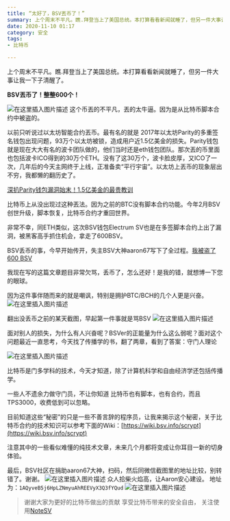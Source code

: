 ```yaml
---
title: “太好了，BSV丟币了！”
summary: 上个周末不平凡。瞧.拜登当上了美国总统。本打算看看新闻就睡了，但另一件大事让我一下子清醒了。BSV丟币了！
date: 2020-11-10 01:17
category: 安全
tags:
- 比特币

---
```


上个周末不平凡。瞧.拜登当上了美国总统。本打算看看新闻就睡了，但另一件大事让我一下子清醒了。

**BSV丟币了！整整600个！**

![在这里插入图片描述](./20201109234309357.jpeg)
这个币丟的不平凡，丟的太牛逼。因为是从比特币脚本合约中被盗的。

以前只听说过以太坊智能合约丟币。最有名的就是 2017年以太坊Parity的多重签名钱包出现问题，93万个以太坊被锁，造成用户近1.5亿美金的损失。Parity钱包就是现在大大有名的波卡团队做的，他们当时还是eth钱包团队。那次丟的币里面也包括波卡ICO得到的30万个ETH。没有了这30万个，波卡脸皮厚，又ICO了一次，几年后的今天主网终于上线，正准备卖“平行宇宙”。以太坊上丟币的现象层出不穷，我都懒的翻历史了。

[深扒Parity钱包漏洞始末！1.5亿美金的最贵教训](https://mp.weixin.qq.com/s/7Hb6WeryBUgEDbLH-lkndA)

比特币上从没出现过这种丟法。因为之前的BTC没有脚本合约功能。今年2月BSV创世升级，脚本恢复，比特币合约才重回世界。

非常不幸，同ETH类似，这次BSV钱包Electrum SV也是在多签脚本合约上出了漏洞，被黑客高手抓住机会，拿走了600BSV。

BSV丢币的事，今早开始传开，失主BSV大神aaron67写下了全过程。[我被盗了 600 BSV](https://aaron67.cc/2020/11/08/lost-600-bsv/)

我现在写的这篇文章题目非常欠骂，丢币了，怎么还好！是我的错，就想博一下您的眼球。

因为这件事伴随而来的就是嘲讽，特别是拥护BTC/BCH的几个人更是兴奋。
![在这里插入图片描述](./20201109234641314.png)

翻出没丢币之前的某天截图，早起第一件事就是骂BSV
![在这里插入图片描述](./20201109234719721.jpeg)

面对别人的损失，为什么有人兴奋呢？BSVer的正能量为什么这么弱呢？面对这个问题最近一直思考，今天找了传播学的书，翻了两章，看到了答案：守门人理论

![在这里插入图片描述](./2020110923501760.png)


比特币是门多学科的技术，今天才知道，除了计算机科学和自由经济学还包括传播学。

一些人不遗余力做守门员，不让你知道 比特币也有脚本，也有合约，而且TPS3000，收费低到可以忽略。

目前知道这些“秘密”的只是一些不善言辞的程序员，让我来揭示这个秘密，关于比特币合约的技术知识可以参考下面的Wiki：[https://wiki.bsv.info/scrypt](https://wiki.bsv.info/scrypt)

注意其中的一些看似难懂的纯技术文章，未来几个月都将变成让你耳目一新的切身体验。

最后，BSV社区在捐助aaron67大神，扫码，然后同微信截图里的地址比较，别转错了。谢谢。
![在这里插入图片描述](./20201109235146974.png)
众人拾柴火焰高，让Aaron安心建设。
地址为：`1AQyveB5j6HpLZNmyuAhREEVyX3Q3fYQud`
![在这里插入图片描述](./20201109235240995.png)

> 谢谢大家为更好的比特币做出的贡献
> 享受比特币带来的安全自由， 关注使用[NoteSV](https://note.sv)